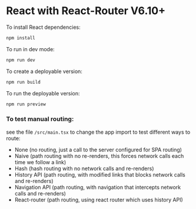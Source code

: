 # React with React-Router V6.10+

To install React dependencies:

```bash
npm install
```

To run in dev mode:

```bash
npm run dev
```

To create a deployable version:

```bash
npm run build
```

To run the deployable version:

```bash
npm run preview
```

### To test manual routing:

see the file `/src/main.tsx` to change the app import to test different ways to route:

- None (no routing, just a call to the server configured for SPA routing)
- Naive (path routing with no re-renders, this forces network calls each time we follow a link)
- Hash (hash routing with no network calls and re-renders)
- History API (path routing, with modified links that blocks network calls and re-renders)
- Navigation API (path routing, with navigation that intercepts network calls and re-renders)
- React-router (path routing, using react router which uses history API)
